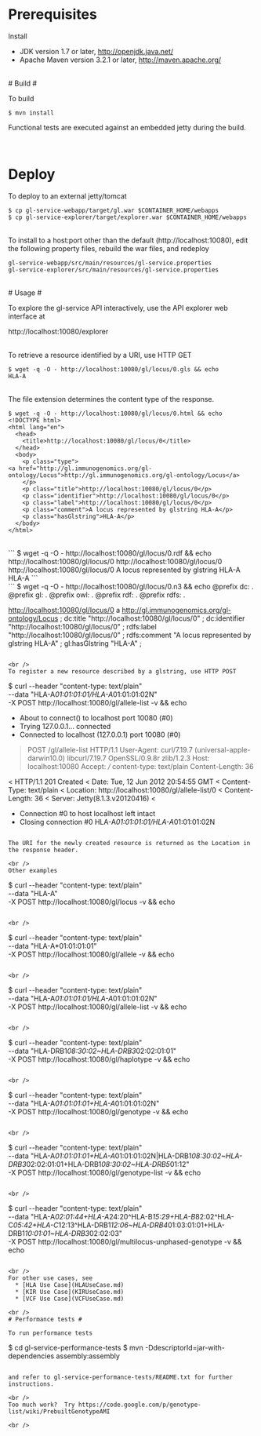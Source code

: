 # Prerequisites #

Install
  * JDK version 1.7 or later, http://openjdk.java.net/
  * Apache Maven version 3.2.1 or later, http://maven.apache.org/


<br />
# Build #

To build
```
$ mvn install
```

Functional tests are executed against an embedded jetty during the build.


<br />

# Deploy #

To deploy to an external jetty/tomcat

```
$ cp gl-service-webapp/target/gl.war $CONTAINER_HOME/webapps
$ cp gl-service-explorer/target/explorer.war $CONTAINER_HOME/webapps
```

<br />
To install to a host:port other than the default (http://localhost:10080), edit the following property files, rebuild the war files, and redeploy

```
gl-service-webapp/src/main/resources/gl-service.properties
gl-service-explorer/src/main/resources/gl-service.properties
```


<br />
# Usage #

To explore the gl-service API interactively, use the API explorer web interface at

http://localhost:10080/explorer


<br />
To retrieve a resource identified by a URI, use HTTP GET

```
$ wget -q -O - http://localhost:10080/gl/locus/0.gls && echo
HLA-A
```

<br />
The file extension determines the content type of the response.

```
$ wget -q -O - http://localhost:10080/gl/locus/0.html && echo
<!DOCTYPE html>
<html lang="en">
  <head>
    <title>http://localhost:10080/gl/locus/0</title>
  </head>
  <body>
    <p class="type">
<a href="http://gl.immunogenomics.org/gl-ontology/Locus">http://gl.immunogenomics.org/gl-ontology/Locus</a>
    </p>
    <p class="title">http://localhost:10080/gl/locus/0</p>
    <p class="identifier">http://localhost:10080/gl/locus/0</p>
    <p class="label">http://localhost:10080/gl/locus/0</p>
    <p class="comment">A locus represented by glstring HLA-A</p>
    <p class="hasGlstring">HLA-A</p>
  </body>
</html>
```

<br />
```
$ wget -q -O - http://localhost:10080/gl/locus/0.rdf && echo
<?xml version="1.0" encoding="UTF-8"?>
<rdf:RDF
  xmlns:dc="http://purl.org/dc/elements/1.1/"
  xmlns:gl="http://gl.immunogenomics.org/gl-ontology/1.0"
  xmlns:owl="http://www.w3.org/2002/07/owl#"
  xmlns:rdf="http://www.w3.org/1999/02/22-rdf-syntax-ns#"
  xmlns:rdfs="http://www.w3.org/2000/01/rdf-schema#"
>
  <rdf:Description rdf:about="http://localhost:10080/gl/locus/0">
    <rdf:type rdf:resource="http://gl.immunogenomics.org/gl-ontology/Locus"/>
    <dc:title>http://localhost:10080/gl/locus/0</dc:title>
    <dc:identifier>http://localhost:10080/gl/locus/0</dc:identifier>
    <rdfs:label>http://localhost:10080/gl/locus/0</rdfs:label>
    <rdfs:comment>A locus represented by glstring HLA-A</rdfs:comment>
    <gl:hasGlstring>HLA-A</gl:hasGlstring>
  </rdf:Description>
</rdf:RDF>
```

<br />
```
$ wget -q -O - http://localhost:10080/gl/locus/0.n3 && echo
@prefix dc: <http://purl.org/dc/elements/1.1/> .
@prefix gl: <http://gl.immunogenomics.org/gl-ontology/1.0/> .
@prefix owl: <http://www.w3.org/2002/07/owl#> .
@prefix rdf: <http://www.w3.org/1999/02/22-rdf-syntax-ns#> .
@prefix rdfs: <http://www.w3.org/2000/01/rdf-schema#> .

<http://localhost:10080/gl/locus/0> a <http://gl.immunogenomics.org/gl-ontology/Locus> ;
  dc:title "http://localhost:10080/gl/locus/0" ;
  dc:identifier "http://localhost:10080/gl/locus/0" ;
  rdfs:label "http://localhost:10080/gl/locus/0" ;
  rdfs:comment "A locus represented by glstring HLA-A" ;
  gl:hasGlstring "HLA-A" ;
```

<br />
To register a new resource described by a glstring, use HTTP POST
```
$ curl --header "content-type: text/plain" \
       --data "HLA-A*01:01:01:01/HLA-A*01:01:01:02N" \
       -X POST http://localhost:10080/gl/allele-list -v && echo
* About to connect() to localhost port 10080 (#0)
*   Trying 127.0.0.1... connected
* Connected to localhost (127.0.0.1) port 10080 (#0)
> POST /gl/allele-list HTTP/1.1
> User-Agent: curl/7.19.7 (universal-apple-darwin10.0) libcurl/7.19.7 OpenSSL/0.9.8r zlib/1.2.3
> Host: localhost:10080
> Accept: */*
> content-type: text/plain
> Content-Length: 36
>
< HTTP/1.1 201 Created
< Date: Tue, 12 Jun 2012 20:54:55 GMT
< Content-Type: text/plain
< Location: http://localhost:10080/gl/allele-list/0
< Content-Length: 36
< Server: Jetty(8.1.3.v20120416)
<
* Connection #0 to host localhost left intact
* Closing connection #0
HLA-A*01:01:01:01/HLA-A*01:01:01:02N
```

The URI for the newly created resource is returned as the Location in the response header.

<br />
Other examples

```
$ curl --header "content-type: text/plain" \
       --data "HLA-A" \
       -X POST http://localhost:10080/gl/locus -v && echo
```

<br />
```
$ curl --header "content-type: text/plain" \
       --data "HLA-A*01:01:01:01" \
       -X POST http://localhost:10080/gl/allele -v && echo
```

<br />
```
$ curl --header "content-type: text/plain" \
       --data "HLA-A*01:01:01:01/HLA-A*01:01:01:02N" \
       -X POST http://localhost:10080/gl/allele-list -v && echo
```

<br />
```
$ curl --header "content-type: text/plain" \
       --data "HLA-DRB1*08:30:02~HLA-DRB3*02:02:01:01" \
       -X POST http://localhost:10080/gl/haplotype -v && echo
```

<br />
```
$ curl --header "content-type: text/plain" \
       --data "HLA-A*01:01:01:01+HLA-A*01:01:01:02N" \
       -X POST http://localhost:10080/gl/genotype -v && echo
```

<br />
```
$ curl --header "content-type: text/plain" \
       --data "HLA-A*01:01:01:01+HLA-A*01:01:01:02N|HLA-DRB1*08:30:02~HLA-DRB3*02:02:01:01+HLA-DRB1*08:30:02~HLA-DRB5*01:12" \
       -X POST http://localhost:10080/gl/genotype-list -v && echo
```

<br />
```
$ curl --header "content-type: text/plain" \
       --data "HLA-A*02:01:44+HLA-A*24:20^HLA-B*15:29+HLA-B*82:02^HLA-C*05:42+HLA-C*12:13^HLA-DRB1*12:06~HLA-DRB4*01:03:01:01+HLA-DRB1*10:01:01~HLA-DRB3*02:02:03" \
       -X POST http://localhost:10080/gl/multilocus-unphased-genotype -v && echo
```

<br />
For other use cases, see
  * [HLA Use Case](HLAUseCase.md)
  * [KIR Use Case](KIRUseCase.md)
  * [VCF Use Case](VCFUseCase.md)

<br />
# Performance tests #

To run performance tests
```
$ cd gl-service-performance-tests
$ mvn -DdescriptorId=jar-with-dependencies assembly:assembly
```

and refer to gl-service-performance-tests/README.txt for further instructions.

<br />
Too much work?  Try https://code.google.com/p/genotype-list/wiki/PrebuiltGenotypeAMI

<br />
